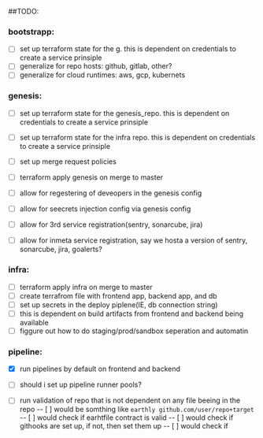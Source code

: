 

##TODO:
### bootstrapp:
- [ ] set up terraform state for the g. this is dependent on credentials to create a service prinsiple
- [ ] generalize for repo hosts: github, gitlab, other?
- [ ] generalize for cloud runtimes: aws, gcp, kubernets 

### genesis:
- [ ] set up terraform state for the genesis_repo. this is dependent on credentials to create a service prinsiple
- [ ] set up terraform state for the infra repo. this is dependent on credentials to create a service prinsiple
- [ ] set up merge request policies 
- [ ] terraform apply genesis on merge to master
- [ ] allow for regestering of deveopers in the genesis config
- [ ] allow for seecrets injection config via genesis config
- [ ] allow for 3rd service registration(sentry, sonarcube, jira)
- [ ] allow for inmeta service registration, say we hosta a version of sentry, sonarcube, jira, goalerts?


### infra:
- [ ] terraform apply infra on merge to master
- [ ] create terrafrom file with frontend app, backend app, and db
- [ ] set up secrets in the deploy piplene(IE, db connection string) 
- [ ] this is dependent on build artifacts from frontend and backend being available
- [ ] figgure out how to do staging/prod/sandbox seperation and automatin

### pipeline:
- [x] run pipelines by default on frontend and backend
- [ ] should i set up pipeline runner pools?
- [ ] run validation of repo that is not dependent on any file beeing in the repo 
-- [ ] would be somthing like `earthly github.com/user/repo+target`
-- [ ] would check if earhtfile contract is valid
-- [ ] would check if githooks are set up, if not, then set them up
-- [ ] would check if 


